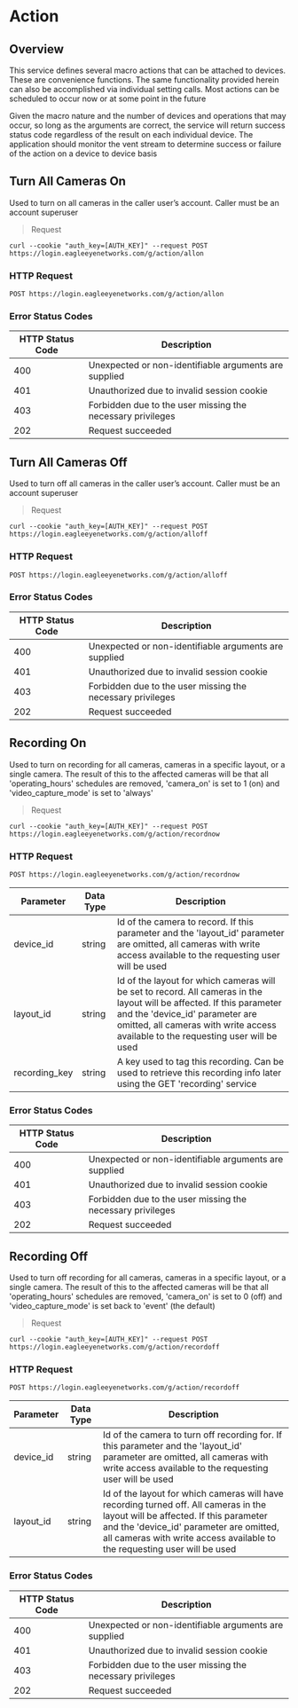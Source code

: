 # Action

<!--===================================================================-->
## Overview
<!--===================================================================-->

This service defines several macro actions that can be attached to devices. These are convenience functions. The same functionality provided herein can also be accomplished via individual setting calls. Most actions can be scheduled to occur now or at some point in the future

Given the macro nature and the number of devices and operations that may occur, so long as the arguments are correct, the service will return success status code regardless of the result on each individual device. The application should monitor the vent stream to determine success or failure of the action on a device to device basis

<!--===================================================================-->
## Turn All Cameras On
<!--===================================================================-->

Used to turn on all cameras in the caller user’s account. Caller must be an account superuser

> Request

```shell
curl --cookie "auth_key=[AUTH_KEY]" --request POST https://login.eagleeyenetworks.com/g/action/allon
```

### HTTP Request

`POST https://login.eagleeyenetworks.com/g/action/allon`

### Error Status Codes

HTTP Status Code | Description
---------------- | -----------
400	| Unexpected or non-identifiable arguments are supplied
401	| Unauthorized due to invalid session cookie
403	| Forbidden due to the user missing the necessary privileges
202	| Request succeeded

<!--===================================================================-->
## Turn All Cameras Off
<!--===================================================================-->

Used to turn off all cameras in the caller user’s account. Caller must be an account superuser

> Request

```shell
curl --cookie "auth_key=[AUTH_KEY]" --request POST https://login.eagleeyenetworks.com/g/action/alloff
```

### HTTP Request

`POST https://login.eagleeyenetworks.com/g/action/alloff`

### Error Status Codes

HTTP Status Code | Description
---------------- | -----------
400	| Unexpected or non-identifiable arguments are supplied
401	| Unauthorized due to invalid session cookie
403	| Forbidden due to the user missing the necessary privileges
202	| Request succeeded

<!--===================================================================-->
## Recording On
<!--===================================================================-->

Used to turn on recording for all cameras, cameras in a specific layout, or a single camera. The result of this to the affected cameras will be that all 'operating_hours' schedules are removed, 'camera_on' is set to 1 (on) and 'video_capture_mode' is set to 'always'

> Request

```shell
curl --cookie "auth_key=[AUTH_KEY]" --request POST https://login.eagleeyenetworks.com/g/action/recordnow
```

### HTTP Request

`POST https://login.eagleeyenetworks.com/g/action/recordnow`

Parameter     | Data Type | Description
---------     | --------- | -----------
device_id     | string    | Id of the camera to record. If this parameter and the 'layout_id' parameter are omitted, all cameras with write access available to the requesting user will be used
layout_id     | string    | Id of the layout for which cameras will be set to record. All cameras in the layout will be affected. If this parameter and the 'device_id' parameter are omitted, all cameras with write access available to the requesting user will be used
recording_key | string    | A key used to tag this recording. Can be used to retrieve this recording info later using the GET 'recording' service

### Error Status Codes

HTTP Status Code | Description
---------------- | -----------
400	| Unexpected or non-identifiable arguments are supplied
401	| Unauthorized due to invalid session cookie
403	| Forbidden due to the user missing the necessary privileges
202	| Request succeeded

<!--===================================================================-->
## Recording Off
<!--===================================================================-->

Used to turn off recording for all cameras, cameras in a specific layout, or a single camera. The result of this to the affected cameras will be that all 'operating_hours' schedules are removed, 'camera_on' is set to 0 (off) and 'video_capture_mode' is set back to 'event' (the default)

> Request

```shell
curl --cookie "auth_key=[AUTH_KEY]" --request POST https://login.eagleeyenetworks.com/g/action/recordoff
```

### HTTP Request

`POST https://login.eagleeyenetworks.com/g/action/recordoff`

Parameter | Data Type | Description
--------- | --------- | -----------
device_id | string    | Id of the camera to turn off recording for. If this parameter and the 'layout_id' parameter are omitted, all cameras with write access available to the requesting user will be used
layout_id | string    | Id of the layout for which cameras will have recording turned off. All cameras in the layout will be affected. If this parameter and the 'device_id' parameter are omitted, all cameras with write access available to the requesting user will be used

### Error Status Codes

HTTP Status Code | Description
---------------- | -----------
400	| Unexpected or non-identifiable arguments are supplied
401	| Unauthorized due to invalid session cookie
403	| Forbidden due to the user missing the necessary privileges
202	| Request succeeded
